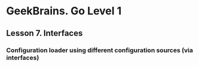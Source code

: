 # GeekBrains. Go Level 1

## Lesson 7. Interfaces

### Configuration loader using different configuration sources (via interfaces)
